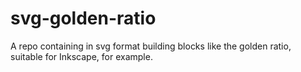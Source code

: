 # svg-golden-ratio
A repo containing in svg format building blocks like the golden ratio, suitable for Inkscape, for example. 
